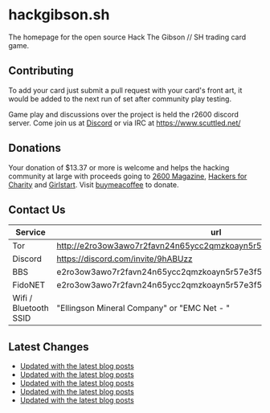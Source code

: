# hackgibson.sh
The homepage for the open source Hack The Gibson // SH trading card game.


## Contributing

To add your card just submit a pull request with your card's front art, it would be added to the next run of set after community play testing.

Game play and discussions over the project is held the r2600 discord server. Come join us at [Discord](https://discord.com/invite/9hABUzz) or via IRC at https://www.scuttled.net/


## Donations

Your donation of $13.37 or more is welcome and helps the hacking community at large with proceeds going to [2600 Magazine](https://2600.com/), [Hackers for Charity](https://hackersforcharity.org) and [Girlstart](https://girlstart.org).  Visit [buymeacoffee](https://www.buymeacoffee.com/hackgibson.sh) to donate.


## Contact Us

Service | url
-|-
Tor | http://e2ro3ow3awo7r2favn24n65ycc2qmzkoayn5r57e3f56nvjwdcgg32ad.onion
Discord | https://discord.com/invite/9hABUzz
BBS | e2ro3ow3awo7r2favn24n65ycc2qmzkoayn5r57e3f56nvjwdcgg32ad.onion:23
FidoNET | e2ro3ow3awo7r2favn24n65ycc2qmzkoayn5r57e3f56nvjwdcgg32ad.onion:24554
Wifi / Bluetooth SSID | "Ellingson Mineral Company" or "EMC Net - <fidonet address>"

## Latest Changes
<!-- BLOG-POST-LIST:START -->
- [Updated with the latest blog posts](https://github.com/DFW2600/hackgibson.sh/commit/3af1a825affd10fb57e997f7aac8ad62b65a4956)
- [Updated with the latest blog posts](https://github.com/DFW2600/hackgibson.sh/commit/cd7babe6b122e150a1eca90b032f61e1ec12e0bd)
- [Updated with the latest blog posts](https://github.com/DFW2600/hackgibson.sh/commit/5f4d07567f1c3c2c014e8e2b3a1271214fe1dfae)
- [Updated with the latest blog posts](https://github.com/DFW2600/hackgibson.sh/commit/33a51fbe51ccc64c5b847ec921248446b5fe6b9d)
- [Updated with the latest blog posts](https://github.com/DFW2600/hackgibson.sh/commit/5543aa24879478b9792275b68a18f0f6b03f06d8)
<!-- BLOG-POST-LIST:END -->
